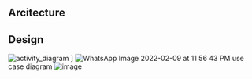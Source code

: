 ## Arcitecture
## Design
![activity_diagram](https://user-images.githubusercontent.com/87614111/153557786-3d4ea8be-0f84-4476-b69e-6642f92e8c0d.jpg)
]
![WhatsApp Image 2022-02-09 at 11 56 43 PM](https://user-images.githubusercontent.com/87614111/153266334-45d7282c-2494-40f4-b269-a121bc124844.jpeg)
use case diagram
![image](https://user-images.githubusercontent.com/87614111/153558573-e6f20832-743a-40bf-9fdf-20e273968aa5.png)

